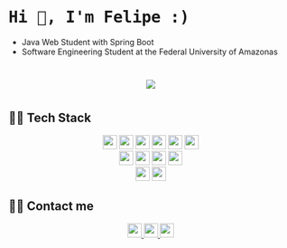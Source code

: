 <h1 align="left"> <samp> Hi 👋, I'm Felipe :) </h1> 
  
<!-- <p align="center"> 
I am a student of Software Engineering at the Federal University of Amazonas in Brazil, where I am a Junior Fellow in Research Initiation in the area of Data Science and Machine Learning. As an academic and future technology professional, I seek to improve my skills as a data scientist to contribute to DS communities. I'm passionate about technology also develop native Android apps using Kotlin
</p> -->
  
- Java Web Student with Spring Boot
- Software Engineering Student at the Federal University of Amazonas

</br>

<div id="main" align="center">
    <img 
        src="https://github-readme-stats.vercel.app/api?username=assuncaofelipe&hide=stars,contribs&count_private=true&show_icons=true"
        style="height: auto; margin-left: 20px; margin-right: 20px; padding: 10px;"/>
</div>

## 👨‍💻 Tech Stack

<section align="center"  >
    <img src="https://img.shields.io/badge/Java-007396?style=flat-square&logo=Java&logoColor=white" height="25"/>
    <img src="https://img.shields.io/badge/Javascript-ffb13b?style=flat-square&logo=javascript&logoColor=white" height="25"/>
    <img src="https://img.shields.io/badge/Python-3766AB?style=flat-square&logo=Python&logoColor=white" height="25"/>
    <img src="https://img.shields.io/badge/Kotlin-0095D5?style=flat-square&logo=kotlin&logoColor=white" height="25"/>    
    <img src="https://img.shields.io/badge/C-A8B9CC?style=flat-square&logo=C&logoColor=white" height="25"/>
    <img src="https://img.shields.io/badge/HTML-E34F26?style=flat-square&logo=html5&logoColor=white" height="25"/>
</section>

<section align="center">
    <img src="https://img.shields.io/badge/Spring-6DB33F?style=flat-square&logo=Spring&logoColor=white" height="25"/>
    <!--     <img src="https://img.shields.io/badge/Android-3DDC84?style=flat-square&logo=android&logoColor=white" height="25"/> -->
    <img src="https://img.shields.io/badge/Django-092E20?style=flat-square&logo=Django&logoColor=white" height="25"/>
    <img src="https://img.shields.io/badge/JSP-007396?style=flat-square&logo=java&logoColor=white" height="25"/>
    <img src="https://img.shields.io/badge/CSS-1572B6?style=flat-square&logo=css3&logoColor=white" height="25"/> 

</section>

<section align="center">
    <img src="https://img.shields.io/badge/OracleDB-F80000?style=flat-square&logo=oracle&logoColor=white" height="25"/>
    <img src="https://img.shields.io/badge/Mysql-E6B91E?style=flat-square&logo=MySql&logoColor=white" height="25"/>
</section>
  
  
<!--
<p align="center">
    <img src="https://img.shields.io/badge/OracleDB-F80000?style=flat-square&logo=oracle&logoColor=white"/>
    <img src="https://img.shields.io/badge/aws-333664?style=flat-square&logo=amazon-aws&logoColor=white"/>
</p>
-->

<!-- BANNER --> 
<!-- <img align='right' src="https://raw.githubusercontent.com/assuncaofelipe/assuncaofelipe/main/images/capas/capa2.png" width="360"> -->

## 🙋‍♂️ Contact me   
<section align="center">
  <a href="https://www.linkedin.com/in/assuncao-felipe/" target="_blank">
        <img src="https://img.shields.io/badge/linkedin-%230077B5.svg?&style=for-the-badge&logo=linkedin&logoColor=white" height="25">
  </a>
  <a href="https://www.instagram.com/diceloss/" target="_blank">
        <img src="https://img.shields.io/badge/instagram-%23E4405F.svg?&style=for-the-badge&logo=instagram&logoColor=white" height="25">
  </a>
  <a href="mailto:felippevassuncao@gmail.com" target="_blank">
        <img src="https://img.shields.io/badge/Gmail-D14836?style=for-the-badge&logo=gmail&logoColor=white&link=https://www.instagram.com/diceloss/" height="25"/>
  </a>
</section>
